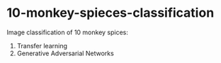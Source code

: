 # 10-monkey-spieces-classification
Image classification of 10 monkey spices:
1. Transfer learning
2. Generative Adversarial Networks

